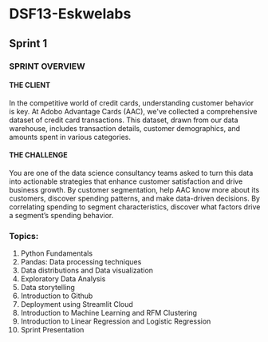 # DSF13-Eskwelabs

## Sprint 1
### SPRINT OVERVIEW

#### THE CLIENT
In the competitive world of credit cards, understanding customer behavior is key. 
At Adobo Advantage Cards (AAC), we've collected a comprehensive dataset of 
credit card transactions. 
This dataset, drawn from our data warehouse, includes transaction details, customer demographics, and amounts spent in various categories.

#### THE CHALLENGE
You are one of the data science consultancy teams asked to turn this data into actionable strategies that enhance customer satisfaction and drive business growth. By customer segmentation, help AAC know more about its customers, discover spending patterns, and make data-driven decisions. By correlating spending to segment characteristics, discover what factors drive a segment’s spending behavior.

### Topics:
1. Python Fundamentals
2. Pandas: Data processing techniques
3. Data distributions and Data visualization
4. Exploratory Data Analysis
5. Data storytelling
6. Introduction to Github
7. Deployment using Streamlit Cloud
8. Introduction to Machine Learning and RFM Clustering
9. Introduction to Linear Regression and Logistic Regression
10. Sprint Presentation
